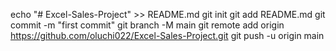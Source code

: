 echo "# Excel-Sales-Project" >> README.md
git init
git add README.md
git commit -m "first commit"
git branch -M main
git remote add origin https://github.com/oluchi022/Excel-Sales-Project.git
git push -u origin main
